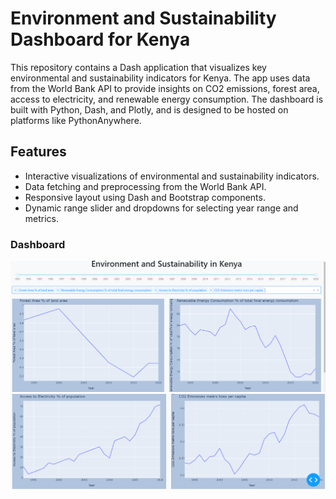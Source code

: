 # Environment and Sustainability Dashboard for Kenya

This repository contains a Dash application that visualizes key environmental and sustainability indicators for Kenya. The app uses data from the World Bank API to provide insights on CO2 emissions, forest area, access to electricity, and renewable energy consumption. The dashboard is built with Python, Dash, and Plotly, and is designed to be hosted on platforms like PythonAnywhere.

## Features

- Interactive visualizations of environmental and sustainability indicators.
- Data fetching and preprocessing from the World Bank API.
- Responsive layout using Dash and Bootstrap components.
- Dynamic range slider and dropdowns for selecting year range and metrics.

### Dashboard

![Dashboard screenshot 1](./screenshots/screen1.png)
![Dashboard screenshot 1](./screenshots/screen2.png)
